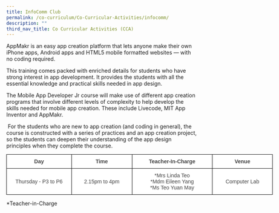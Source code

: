 ```yaml
---
title: InfoComm Club
permalink: /co-curriculum/Co-Curricular-Activities/infocomm/
description: ""
third_nav_title: Co Curricular Activities (CCA)
---
```


AppMakr is an easy app creation platform that lets anyone make their own iPhone apps, Android apps and HTML5 mobile formatted websites — with no coding required. 

This training comes packed with enriched details for students who have strong interest in app development. It provides the students with all the essential knowledge and practical skills needed in app design.

The Mobile App Developer Jr course will make use of different app creation programs that involve different levels of complexity to help develop the skills needed for mobile app creation. These include Livecode, MIT App Inventor and AppMakr. 

 For the students who are new to app creation (and coding in general), the course is constructed with a series of practices and an app creation project, so the students can deepen their understanding of the app design principles when they complete the course.
 
 <style type="text/css">
.tg  {border-collapse:collapse;border-spacing:0;margin:0px auto;}
.tg td{border-color:black;border-style:solid;border-width:1px;font-family:Arial, sans-serif;font-size:14px;
  overflow:hidden;padding:10px 5px;word-break:normal;}
.tg th{border-color:black;border-style:solid;border-width:1px;font-family:Arial, sans-serif;font-size:14px;
  font-weight:normal;overflow:hidden;padding:10px 5px;word-break:normal;}
.tg .tg-ncov{background-color:#FFF;color:#454545;text-align:center;vertical-align:middle}
.tg .tg-d8lx{background-color:#FFF;color:#444;font-weight:bold;text-align:center;vertical-align:middle}
.tg .tg-vfvg{background-color:#FFF;color:#444;text-align:center;vertical-align:middle}
</style>
<table class="tg" style="undefined;table-layout: fixed; width: 704px">
<colgroup>
<col style="width: 172px">
<col style="width: 160px">
<col style="width: 213px">
<col style="width: 159px">
</colgroup>
<tbody>
  <tr>
    <td class="tg-d8lx">Day </td>
    <td class="tg-d8lx"> Time</td>
    <td class="tg-d8lx">Teacher-In-Charge</td>
    <td class="tg-d8lx">  Venue</td>
  </tr>
  <tr>
    <td class="tg-ncov"> Thursday - P3 to P6</td>
    <td class="tg-ncov"> 2.15pm to 4pm </td>
    <td class="tg-ncov"> *Mrs Linda Teo<br>*Mdm Eileen Yang<br>*Ms Teo Yuan May</td>
    <td class="tg-vfvg"><span style="color:#444">Computer Lab</span> </td>
  </tr>
</tbody>
</table>

\*Teacher-in-Charge
